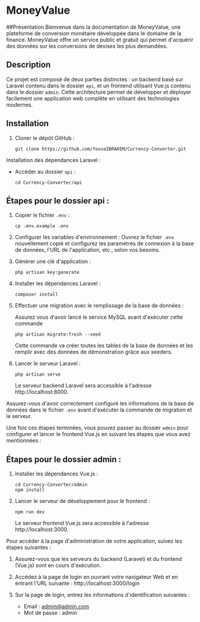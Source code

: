 # MoneyValue
##Présentation 
Bienvenue dans la documentation de MoneyValue, une plateforme de conversion monétaire développée dans le domaine de la finance. MoneyValue offre un service public et gratuit qui permet d'acquérir des données sur les conversions de devises les plus demandées.

## Description

Ce projet est composé de deux parties distinctes : un backend basé sur Laravel contenu dans le dossier `api`, et un frontend utilisant Vue.js contenu dans le dossier `admin`. Cette architecture permet de développer et déployer facilement une application web complète en utilisant des technologies modernes.

## Installation

1. Cloner le dépôt GitHub :
   ```
   git clone https://github.com/YouvaIBRAHIM/Currency-Converter.git
   ```
   
Installation des dépendances Laravel :
   - Accéder au dossier `api` :
     ```
     cd Currency-Converter/api
     ```

## Étapes pour le dossier api :

1. Copier le fichier `.env` :
   ```
   cp .env.example .env
   ```

2. Configurer les variables d'environnement :
   Ouvrez le fichier `.env` nouvellement copié et configurez les paramètres de connexion à la base de données, l'URL de l'application, etc., selon vos besoins.

3. Générer une clé d'application :
   ```
   php artisan key:generate
   ```

4. Installer les dépendances Laravel :
   ```
   composer install
   ```

5. Effectuer une migration avec le remplissage de la base de données :
    
    Assurez vous d'avoir lancé le service MySQL avant d'exécuter cette commande
   ```
   php artisan migrate:fresh --seed
   ```

   Cette commande va créer toutes les tables de la base de données et les remplir avec des données de démonstration grâce aux seeders.

6. Lancer le serveur Laravel :
   ```
   php artisan serve
   ```

   Le serveur backend Laravel sera accessible à l'adresse http://localhost:8000.

Assurez-vous d'avoir correctement configuré les informations de la base de données dans le fichier `.env` avant d'exécuter la commande de migration et le serveur.

Une fois ces étapes terminées, vous pouvez passer au dossier `admin` pour configurer et lancer le frontend Vue.js en suivant les étapes que vous avez mentionnées :

## Étapes pour le dossier admin :

1. Installer les dépendances Vue.js :
   ```
   cd Currency-Converter/admin
   npm install
   ```

2. Lancer le serveur de développement pour le frontend :
   ```
   npm run dev
   ```

   Le serveur frontend Vue.js sera accessible à l'adresse http://localhost:3000.


Pour accéder à la page d'administration de votre application, suivez les étapes suivantes :

1. Assurez-vous que les serveurs du backend (Laravel) et du frontend (Vue.js) sont en cours d'exécution.

2. Accédez à la page de login en ouvrant votre navigateur Web et en entrant l'URL suivante : http://localhost:3000/login

3. Sur la page de login, entrez les informations d'identification suivantes :
   - Email : admin@admin.com
   - Mot de passe : admin

